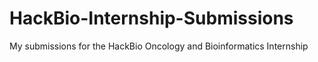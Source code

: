 # HackBio-Internship-Submissions
My submissions for the HackBio Oncology and Bioinformatics Internship
